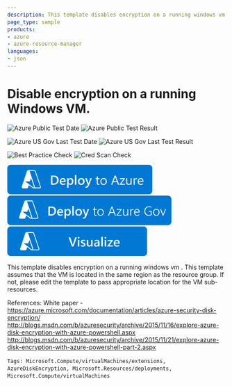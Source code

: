```yaml
---
description: This template disables encryption on a running windows vm
page_type: sample
products:
- azure
- azure-resource-manager
languages:
- json
---
```

# Disable encryption on a running Windows VM.

![Azure Public Test Date](https://azurequickstartsservice.blob.core.windows.net/badges/quickstarts/microsoft.compute/decrypt-running-windows-vm/PublicLastTestDate.svg)
![Azure Public Test Result](https://azurequickstartsservice.blob.core.windows.net/badges/quickstarts/microsoft.compute/decrypt-running-windows-vm/PublicDeployment.svg)

![Azure US Gov Last Test Date](https://azurequickstartsservice.blob.core.windows.net/badges/quickstarts/microsoft.compute/decrypt-running-windows-vm/FairfaxLastTestDate.svg)
![Azure US Gov Last Test Result](https://azurequickstartsservice.blob.core.windows.net/badges/quickstarts/microsoft.compute/decrypt-running-windows-vm/FairfaxDeployment.svg)

![Best Practice Check](https://azurequickstartsservice.blob.core.windows.net/badges/quickstarts/microsoft.compute/decrypt-running-windows-vm/BestPracticeResult.svg)
![Cred Scan Check](https://azurequickstartsservice.blob.core.windows.net/badges/quickstarts/microsoft.compute/decrypt-running-windows-vm/CredScanResult.svg)

[![Deploy To Azure](https://raw.githubusercontent.com/Azure/azure-quickstart-templates/master/1-CONTRIBUTION-GUIDE/images/deploytoazure.svg?sanitize=true)](https://portal.azure.com/#create/Microsoft.Template/uri/https%3A%2F%2Fraw.githubusercontent.com%2FAzure%2Fazure-quickstart-templates%2Fmaster%2Fquickstarts%2Fmicrosoft.compute%2Fdecrypt-running-windows-vm%2Fazuredeploy.json)  [![Deploy To Azure US Gov](https://raw.githubusercontent.com/Azure/azure-quickstart-templates/master/1-CONTRIBUTION-GUIDE/images/deploytoazuregov.svg?sanitize=true)](https://portal.azure.us/#create/Microsoft.Template/uri/https%3A%2F%2Fraw.githubusercontent.com%2FAzure%2Fazure-quickstart-templates%2Fmaster%2Fquickstarts%2Fmicrosoft.compute%2Fdecrypt-running-windows-vm%2Fazuredeploy.json)
[![Visualize](https://raw.githubusercontent.com/Azure/azure-quickstart-templates/master/1-CONTRIBUTION-GUIDE/images/visualizebutton.svg?sanitize=true)](http://armviz.io/#/?load=https%3A%2F%2Fraw.githubusercontent.com%2FAzure%2Fazure-quickstart-templates%2Fmaster%2Fquickstarts%2Fmicrosoft.compute%2Fdecrypt-running-windows-vm%2Fazuredeploy.json)

This template disables encryption on a running windows vm . This template assumes that the VM is located in the same region as the resource group. If not, please edit the template to pass appropriate location for the VM sub-resources.

References:
White paper - https://azure.microsoft.com/documentation/articles/azure-security-disk-encryption/
http://blogs.msdn.com/b/azuresecurity/archive/2015/11/16/explore-azure-disk-encryption-with-azure-powershell.aspx
http://blogs.msdn.com/b/azuresecurity/archive/2015/11/21/explore-azure-disk-encryption-with-azure-powershell-part-2.aspx

`Tags: Microsoft.Compute/virtualMachines/extensions, AzureDiskEncryption, Microsoft.Resources/deployments, Microsoft.Compute/virtualMachines`
